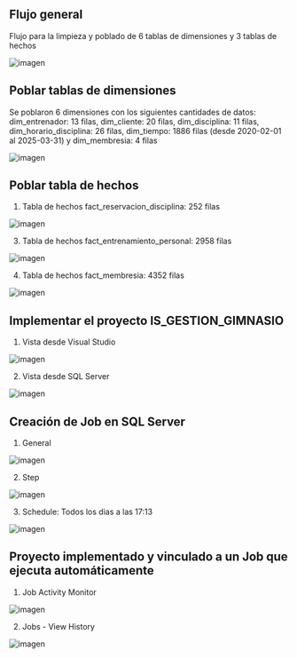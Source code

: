 ## Flujo general 
Flujo para la limpieza y poblado de 6 tablas de dimensiones y 3 tablas de hechos

![imagen](https://github.com/user-attachments/assets/492b85be-16f9-4f2a-b641-309736cf9bfc)

## Poblar tablas de dimensiones
Se poblaron 6 dimensiones con los siguientes cantidades de datos:
dim_entrenador: 13 filas, dim_cliente: 20 filas, dim_disciplina: 11 filas, dim_horario_disciplina: 26 filas, dim_tiempo: 1886 filas (desde 2020-02-01 al 2025-03-31) y dim_membresia: 4 filas

![imagen](https://github.com/user-attachments/assets/a0298fab-e084-4d8c-80d7-1aab8d081705)

## Poblar tabla de hechos
1) Tabla de hechos fact_reservacion_disciplina: 252 filas

![imagen](https://github.com/user-attachments/assets/8eb3660f-7ea1-49b4-ada4-4079add26fd5)

3) Tabla de hechos fact_entrenamiento_personal: 2958 filas

![imagen](https://github.com/user-attachments/assets/450b3bfe-2619-4dcf-b562-0e19503da789)

4) Tabla de hechos fact_membresia: 4352 filas

![imagen](https://github.com/user-attachments/assets/5d4fb30b-42e7-4582-98dd-b8fcc04b5658)

## Implementar el proyecto IS_GESTION_GIMNASIO
1) Vista desde Visual Studio

![imagen](https://github.com/user-attachments/assets/7ba5477e-3f58-4083-96fe-6eb01f214137)

2) Vista desde SQL Server

![imagen](https://github.com/user-attachments/assets/1c0ec299-08cd-4720-83cc-cd567298ea00)

## Creación de Job en SQL Server
1) General

![imagen](https://github.com/user-attachments/assets/ab476768-d63b-4fbd-a473-a4c2fe40bfa0)

2) Step

![imagen](https://github.com/user-attachments/assets/fe1772a4-62a3-4cc8-ade8-51b989f59f50)

3) Schedule: Todos los dias a las 17:13

![imagen](https://github.com/user-attachments/assets/b9490f8f-2059-413a-837b-0eafcf84cbc5)

## Proyecto implementado y vinculado a un Job que ejecuta automáticamente
1) Job Activity Monitor

![imagen](https://github.com/user-attachments/assets/b7488643-367a-4e59-8164-b8855d51db87)

2) Jobs - View History

![imagen](https://github.com/user-attachments/assets/fee1137a-9b41-47eb-8073-854918d777d9)


 
